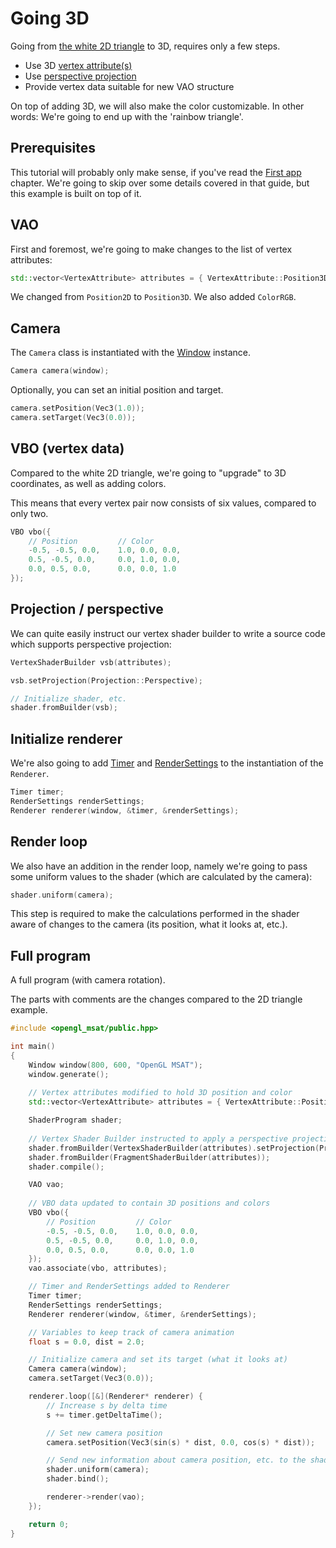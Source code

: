 # Going 3D
Going from [the white 2D triangle](first-app.md) to 3D, requires only a few steps.

- Use 3D [vertex attribute(s)](../vertex/vertex-attribute.md)
- Use [perspective projection](../lists/projections.md)
- Provide vertex data suitable for new VAO structure

On top of adding 3D, we will also make the color customizable.
In other words: We're going to end up with the 'rainbow triangle'.

## Prerequisites

This tutorial will probably only make sense, if you've read
the [First app](first-app.md) chapter. We're going
to skip over some details covered in that guide, but this example is built
on top of it.

## VAO
First and foremost, we're going to make changes to the list of vertex attributes:

````c++
std::vector<VertexAttribute> attributes = { VertexAttribute::Position3D, VertexAttribute::ColorRGB };
````

We changed from ``Position2D`` to ``Position3D``. We also added ``ColorRGB``.

## Camera
The ``Camera`` class is instantiated with the [Window](../window/window.md) instance.

````c++
Camera camera(window);
````

Optionally, you can set an initial position and target.

````c++
camera.setPosition(Vec3(1.0));
camera.setTarget(Vec3(0.0));
````

## VBO (vertex data)
Compared to the white 2D triangle, we're going to "upgrade"
to 3D coordinates, as well as adding colors.

This means that every vertex pair now consists of six values,
compared to only two.

````c++
VBO vbo({
    // Position         // Color
    -0.5, -0.5, 0.0,    1.0, 0.0, 0.0,
    0.5, -0.5, 0.0,     0.0, 1.0, 0.0,
    0.0, 0.5, 0.0,      0.0, 0.0, 1.0
});
````

## Projection / perspective
We can quite easily instruct our vertex shader builder to 
write a source code which supports perspective projection:

````c++
VertexShaderBuilder vsb(attributes);

vsb.setProjection(Projection::Perspective);

// Initialize shader, etc.
shader.fromBuilder(vsb);
````

## Initialize renderer
We're also going to add [Timer](../misc/timer.md) and [RenderSettings](../render/render-settings.md) to
the instantiation of the ``Renderer``.

````c++
Timer timer;
RenderSettings renderSettings;
Renderer renderer(window, &timer, &renderSettings);
````

## Render loop
We also have an addition in the render loop, namely we're going to
pass some uniform values to the shader (which are calculated by the camera):

````c++
shader.uniform(camera);
````

This step is required to make the calculations performed in the shader aware
of changes to the camera (its position, what it looks at, etc.).

## Full program
A full program (with camera rotation).

The parts with comments are the changes compared to the 2D triangle example.

````c++
#include <opengl_msat/public.hpp>

int main()
{
    Window window(800, 600, "OpenGL MSAT");
    window.generate();
    
    // Vertex attributes modified to hold 3D position and color
    std::vector<VertexAttribute> attributes = { VertexAttribute::Position3D, VertexAttribute::ColorRGB };

    ShaderProgram shader;
    
    // Vertex Shader Builder instructed to apply a perspective projection
    shader.fromBuilder(VertexShaderBuilder(attributes).setProjection(Projection::Perspective));
    shader.fromBuilder(FragmentShaderBuilder(attributes));
    shader.compile();

    VAO vao;
    
    // VBO data updated to contain 3D positions and colors
    VBO vbo({
        // Position         // Color
        -0.5, -0.5, 0.0,    1.0, 0.0, 0.0,
        0.5, -0.5, 0.0,     0.0, 1.0, 0.0,
        0.0, 0.5, 0.0,      0.0, 0.0, 1.0
    });
    vao.associate(vbo, attributes);

    // Timer and RenderSettings added to Renderer
    Timer timer;
    RenderSettings renderSettings;
    Renderer renderer(window, &timer, &renderSettings);

    // Variables to keep track of camera animation
    float s = 0.0, dist = 2.0;

    // Initialize camera and set its target (what it looks at)
    Camera camera(window);
    camera.setTarget(Vec3(0.0));

    renderer.loop([&](Renderer* renderer) {
        // Increase s by delta time
        s += timer.getDeltaTime();

        // Set new camera position
        camera.setPosition(Vec3(sin(s) * dist, 0.0, cos(s) * dist));

        // Send new information about camera position, etc. to the shader
        shader.uniform(camera);
        shader.bind();

        renderer->render(vao);
    });

    return 0;
}
````